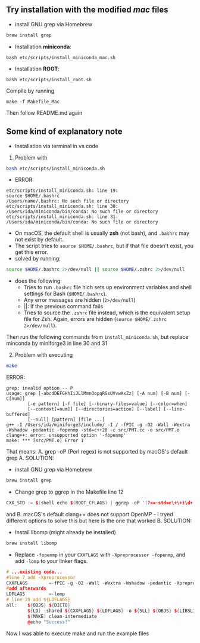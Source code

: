 ## Try installation with the modified *mac* files 
- install GNU grep via Homebrew
 ```bash
brew install grep
```
- Installation **miniconda**: 
```
bash etc/scripts/install_miniconda_mac.sh
```
- Installation **ROOT**:
```
bash etc/scripts/install_root.sh
```

Compile by running 
```
make -f Makefile_Mac
```

Then follow README.md again 

## Some kind of explanatory note 
- Installation via terminal in vs code
1.  Problem with 
```bash
bash etc/scripts/install_miniconda.sh
```
- ERROR: 
```error 
etc/scripts/install_miniconda.sh: line 19: 
source $HOME/.bashrc
/Users/name/.bashrc: No such file or directory 
etc/scripts/install_miniconda.sh: line 30: /Users/ida/miniconda/bin/conda: No such file or directory
etc/scripts/install_miniconda.sh: line 31: /Users/ida/miniconda/bin/conda: No such file or directory
```
- On macOS, the default shell is usually **zsh** (not bash), and `.bashrc` may not exist by default.
- The script tries to `source $HOME/.bashrc`, but if that file doesn't exist, you get this error.
- solved by running:
```bash
source $HOME/.bashrc 2>/dev/null || source $HOME/.zshrc 2>/dev/null
```
- does the following: 
	- Tries to run `.bashrc` file hich sets up environment variables and shell settings for Bash (`$HOME/.bashrc`). 
	- Any error messages are hidden (`2>/dev/null`) 
	- ||:  If the previous command fails
	-  Tries to source the `.zshrc` file instead, which is the equivalent setup file for Zsh. Again, errors are hidden (`source $HOME/.zshrc 2>/dev/null`).

Then run the following commands from `install_miniconda.sh`,
but replace minconda by miniforge3 in line 30 and 31

2. Problem with executing 
```bash
make 
```
ERROR:
```error
grep: invalid option -- P
usage: grep [-abcdDEFGHhIiJLlMmnOopqRSsUVvwXxZz] [-A num] [-B num] [-C[num]]
        [-e pattern] [-f file] [--binary-files=value] [--color=when]
        [--context[=num]] [--directories=action] [--label] [--line-buffered]
        [--null] [pattern] [file ...]
g++ -I /Users/ida/miniforge3/include/ -I / -fPIC -g -O2 -Wall -Wextra -Wshadow -pedantic -fopenmp -std=c++20 -c src/PMT.cc -o src/PMT.o          
clang++: error: unsupported option '-fopenmp'
make: *** [src/PMT.o] Error 1
```
That means: 
A.  grep -oP (Perl regex) is not supported by macOS's default grep 
A. SOLUTION:
- install GNU grep via Homebrew
 ```bash
brew install grep
```
- Change grep to ggrep in the Makefile line 12
```c++
CXX_STD := $(shell echo $(ROOT_CFLAGS) | ggrep -oP '(?<=-std=c\+\+)\d+')
```
and B. macOS's default clang++ does not support OpenMP - I tryed different options to solve this but here is the one that worked
B. SOLUTION:
- Install libomp (might already be installed)
```bash
brew install libomp
```
- Replace `-fopenmp` in your `CXXFLAGS` with `-Xpreprocessor -fopenmp`, and add `-lomp` to your linker flags.
```c++
# ...existing code...
#line 7 add -Xpreprocessor 
CXXFLAGS        =-fPIC -g -O2 -Wall -Wextra -Wshadow -pedantic -Xpreprocessor -fopenmp
#add afterwards
LDFLAGS         =-lomp
# line 39 add ${LDFLAGS}
all:    ${OBJS} ${DICTO}
        ${LD} -shared ${CXXFLAGS} ${LDFLAGS} -o ${SLL} ${OBJS} ${LIBSLIN}	
        $(MAKE) clean-intermediate
        @echo "Success!"
```
Now I was able to execute make and run the example files